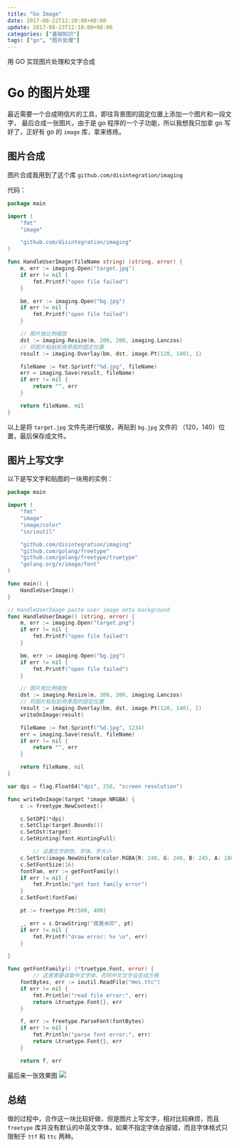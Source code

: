 ```yaml
---
title: "Go Image"
date: 2017-08-22T12:20:00+08:00
update: 2017-08-23T12:18:00+08:00
categories: ["基础知识"]
tags: ["go", "图片处理"]
---
```


用 GO 实现图片处理和文字合成

# Go 的图片处理

最近需要一个合成明信片的工具，即往背景图的固定位置上添加一个图片和一段文字， 最后合成一张图片。由于是 go 程序的一个子功能，所以我想我只加拿 go 写好了，正好有 go 的 `image` 库，拿来练练。

## 图片合成

图片合成我用到了这个库  `github.com/disintegration/imaging`

代码：

``` go
package main

import (
    "fmt"
    "image"

    "github.com/disintegration/imaging"
)

func HandleUserImage(fileName string) (string, error) {
	m, err := imaging.Open("target.jpg")
	if err != nil {
		fmt.Printf("open file failed")
	}

	bm, err := imaging.Open("bg.jpg")
	if err != nil {
		fmt.Printf("open file failed")
	}

	// 图片按比例缩放
	dst := imaging.Resize(m, 200, 200, imaging.Lanczos)
	// 将图片粘贴到背景图的固定位置
	result := imaging.Overlay(bm, dst, image.Pt(120, 140), 1)

	fileName := fmt.Sprintf("%d.jpg", fileName)
	err = imaging.Save(result, fileName)
	if err != nil {
		return "", err
	}

	return fileName, nil
}
```

以上是将 `target.jpg` 文件先进行缩放，再贴到 `bg.jpg` 文件的 （120，140）位置，最后保存成文件。

## 图片上写文字

以下是写文字和贴图的一块用的实例：

``` go
package main

import (
	"fmt"
	"image"
	"image/color"
	"io/ioutil"

	"github.com/disintegration/imaging"
	"github.com/golang/freetype"
	"github.com/golang/freetype/truetype"
	"golang.org/x/image/font"
)

func main() {
	HandleUserImage()
}

// HandleUserImage paste user image onto background
func HandleUserImage() (string, error) {
	m, err := imaging.Open("target.png")
	if err != nil {
		fmt.Printf("open file failed")
	}

	bm, err := imaging.Open("bg.jpg")
	if err != nil {
		fmt.Printf("open file failed")
	}

	// 图片按比例缩放
	dst := imaging.Resize(m, 200, 200, imaging.Lanczos)
	// 将图片粘贴到背景图的固定位置
	result := imaging.Overlay(bm, dst, image.Pt(120, 140), 1)
	writeOnImage(result)

	fileName := fmt.Sprintf("%d.jpg", 1234)
	err = imaging.Save(result, fileName)
	if err != nil {
		return "", err
	}

	return fileName, nil
}

var dpi = flag.Float64("dpi", 256, "screen resolution")

func writeOnImage(target *image.NRGBA) {
	c := freetype.NewContext()

	c.SetDPI(*dpi)
	c.SetClip(target.Bounds())
	c.SetDst(target)
	c.SetHinting(font.HintingFull)

        // 设置文字颜色、字体、字大小
	c.SetSrc(image.NewUniform(color.RGBA{R: 240, G: 240, B: 245, A: 180}))
	c.SetFontSize(16)
	fontFam, err := getFontFamily()
	if err != nil {
		fmt.Println("get font family error")
	}
	c.SetFont(fontFam)

	pt := freetype.Pt(500, 400)

	_, err = c.DrawString("我是水印", pt)
	if err != nil {
		fmt.Printf("draw error: %v \n", err)
	}

}

func getFontFamily() (*truetype.Font, error) {
        // 这里需要读取中文字体，否则中文文字会变成方格
	fontBytes, err := ioutil.ReadFile("Hei.ttc")
	if err != nil {
		fmt.Println("read file error:", err)
		return &truetype.Font{}, err
	}

	f, err := freetype.ParseFont(fontBytes)
	if err != nil {
		fmt.Println("parse font error:", err)
		return &truetype.Font{}, err
	}

	return f, err
```

最后来一张效果图
![](http://oid1xlj7h.bkt.clouddn.com/image/jpg/1234.jpg)

## 总结

做的过程中，合作这一块比较好做，但是图片上写文字，相对比较麻烦，而且 `freetype` 库并没有默认的中英文字体，如果不指定字体会报错，而且字体格式只限制于 `ttf` 和 `ttc` 两种。
